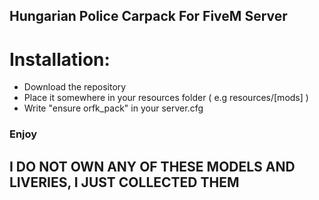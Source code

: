 ## Hungarian Police Carpack For FiveM Server 

# Installation:
- Download the repository
- Place it somewhere in your resources folder ( e.g resources/[mods] )
- Write "ensure orfk_pack" in your server.cfg 

### Enjoy


## I DO NOT OWN ANY OF THESE MODELS AND LIVERIES, I JUST COLLECTED THEM
